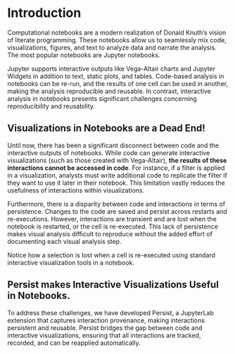 # Introduction

Computational notebooks are a modern realization of Donald Knuth’s vision of literate programming. These notebooks allow us to seamlessly mix code, visualizations, figures, and text to analyze data and narrate the analysis. The most popular notebooks are Jupyter notebooks.

Jupyter supports interactive outputs like Vega-Altair charts and Jupyter Widgets in addition to text, static plots, and tables. Code-based analysis in notebooks can be re-run, and the results of one cell can be used in another, making the analysis reproducible and reusable. In contrast, interactive analysis in notebooks presents significant challenges concerning reproducibility and reusability.

## Visualizations in Notebooks are a Dead End!

Until now, there has been a significant disconnect between code and the interactive outputs of notebooks. While code can generate interactive visualizations (such as those created with Vega-Altair), **the results of these interactions cannot be accessed in code**. For instance, if a filter is applied in a visualization, analysts must write additional code to replicate the filter if they want to use it later in their notebook. This limitation vastly reduces the usefulness of interactions within visualizations.

Furthermore, there is a disparity between code and interactions in terms of persistence. Changes to the code are saved and persist across restarts and re-executions. However, interactions are transient and are lost when the notebook is restarted, or the cell is re-executed. This lack of persistence makes visual analysis difficult to reproduce without the added effort of documenting each visual analysis step.




Notice how a selection is lost when a cell is re-executed using standard interactive visualization tools in a notebook.


## Persist makes Interactive Visualizations Useful in Notebooks.

To address these challenges, we have developed Persist, a JupyterLab extension that captures interaction provenance, making interactions persistent and reusable. Persist bridges the gap between code and interactive visualizations, ensuring that all interactions are tracked, recorded, and can be reapplied automatically.
